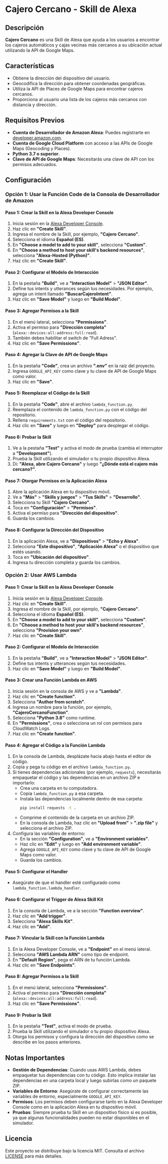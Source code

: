 # Cajero Cercano - Skill de Alexa

## Descripción

**Cajero Cercano** es una Skill de Alexa que ayuda a los usuarios a encontrar los cajeros automáticos y cajas vecinas más cercanos a su ubicación actual utilizando la API de Google Maps.

## Características

- Obtiene la dirección del dispositivo del usuario.
- Geocodifica la dirección para obtener coordenadas geográficas.
- Utiliza la API de Places de Google Maps para encontrar cajeros cercanos.
- Proporciona al usuario una lista de los cajeros más cercanos con distancia y dirección.

## Requisitos Previos

- **Cuenta de Desarrollador de Amazon Alexa**: Puedes registrarte en [developer.amazon.com](https://developer.amazon.com/).
- **Cuenta de Google Cloud Platform** con acceso a las APIs de Google Maps (Geocoding y Places).
- **Python 3.7 o superior**.
- **Clave de API de Google Maps**: Necesitarás una clave de API con los permisos adecuados.

## Configuración

### Opción 1: Usar la Función **Code** de la Consola de Desarrollador de Amazon

#### Paso 1: Crear la Skill en la Alexa Developer Console

1. Inicia sesión en la [Alexa Developer Console](https://developer.amazon.com/alexa/console/ask).
2. Haz clic en **"Create Skill"**.
3. Ingresa el nombre de la Skill, por ejemplo, **"Cajero Cercano"**.
4. Selecciona el idioma **Español (ES)**.
5. En **"Choose a model to add to your skill"**, selecciona **"Custom"**.
6. En **"Choose a method to host your skill's backend resources"**, selecciona **"Alexa-Hosted (Python)"**.
7. Haz clic en **"Create Skill"**.

#### Paso 2: Configurar el Modelo de Interacción

1. En la pestaña **"Build"**, ve a **"Interaction Model"** > **"JSON Editor"**.
2. Define tus intents y utterances según tus necesidades. Por ejemplo, agrega un intent llamado **"BuscarCajeroIntent"**.
3. Haz clic en **"Save Model"** y luego en **"Build Model"**.

#### Paso 3: Agregar Permisos a la Skill

1. En el menú lateral, selecciona **"Permissions"**.
2. Activa el permiso para **"Dirección completa"** (`alexa::devices:all:address:full:read`).
3. También debes habilitar el switch de "Full Adress".
4. Haz clic en **"Save Permissions"**.

#### Paso 4: Agregar la Clave de API de Google Maps

1. En la pestaña **"Code"**, crea un archivo **".env"** en la raíz del proyecto.
2. Ingresa `GOOGLE_API_KEY` como clave y tu clave de API de Google Maps como valor.
3. Haz clic en **"Save"**.

#### Paso 5: Reemplazar el Código de la Skill

1. En la pestaña **"Code"**, abre el archivo `lambda_function.py`.
2. Reemplaza el contenido de `lambda_function.py` con el código del repositorio.
3. Rellena `requirements.txt` con el código del repositorio.
4. Haz clic en **"Save"** y luego en **"Deploy"** para desplegar el código.

#### Paso 6: Probar la Skill

1. Ve a la pestaña **"Test"** y activa el modo de prueba (cambia el interruptor a **"Development"**).
2. Prueba la Skill utilizando el simulador o tu propio dispositivo Alexa.
3. Di: **"Alexa, abre Cajero Cercano"** y luego **"¿Dónde está el cajero más cercano?"**.

#### Paso 7: Otorgar Permisos en la Aplicación Alexa

1. Abre la aplicación Alexa en tu dispositivo móvil.
2. Ve a **"Más"** > **"Skills y juegos"** > **"Tus Skills"** > **"Desarrollo"**.
3. Selecciona tu Skill **"Cajero Cercano"**.
4. Toca en **"Configuración"** > **"Permisos"**.
5. Activa el permiso para **"Dirección del dispositivo"**.
6. Guarda los cambios.

#### Paso 8: Configurar la Dirección del Dispositivo

1. En la aplicación Alexa, ve a **"Dispositivos"** > **"Echo y Alexa"**.
2. Selecciona **"Este dispositivo"**, **"Aplicación Alexa"** o el dispositivo que estés usando.
3. Toca en **"Ubicación del dispositivo"**.
4. Ingresa tu dirección completa y guarda los cambios.

### Opción 2: Usar AWS Lambda

#### Paso 1: Crear la Skill en la Alexa Developer Console

1. Inicia sesión en la [Alexa Developer Console](https://developer.amazon.com/alexa/console/ask).
2. Haz clic en **"Create Skill"**.
3. Ingresa el nombre de la Skill, por ejemplo, **"Cajero Cercano"**.
4. Selecciona el idioma **Español (ES)**.
5. En **"Choose a model to add to your skill"**, selecciona **"Custom"**.
6. En **"Choose a method to host your skill's backend resources"**, selecciona **"Provision your own"**.
7. Haz clic en **"Create Skill"**.

#### Paso 2: Configurar el Modelo de Interacción

1. En la pestaña **"Build"**, ve a **"Interaction Model"** > **"JSON Editor"**.
2. Define tus intents y utterances según tus necesidades.
3. Haz clic en **"Save Model"** y luego en **"Build Model"**.

#### Paso 3: Crear una Función Lambda en AWS

1. Inicia sesión en la consola de AWS y ve a **"Lambda"**.
2. Haz clic en **"Create function"**.
3. Selecciona **"Author from scratch"**.
4. Ingresa un nombre para la función, por ejemplo, **"CajeroCercanoFunction"**.
5. Selecciona **"Python 3.8"** como runtime.
6. En **"Permissions"**, crea o selecciona un rol con permisos para CloudWatch Logs.
7. Haz clic en **"Create function"**.

#### Paso 4: Agregar el Código a la Función Lambda

1. En la consola de Lambda, desplázate hacia abajo hasta el editor de código.
2. Copia y pega tu código en el archivo `lambda_function.py`.
3. Si tienes dependencias adicionales (por ejemplo, `requests`), necesitarás empaquetar el código y las dependencias en un archivo ZIP e importarlo:
   - Crea una carpeta en tu computadora.
   - Copia `lambda_function.py` a esa carpeta.
   - Instala las dependencias localmente dentro de esa carpeta:
     ```bash
     pip install requests -t .
     ```
   - Comprime el contenido de la carpeta en un archivo ZIP.
   - En la consola de Lambda, haz clic en **"Upload from"** > **".zip file"** y selecciona el archivo ZIP.
4. Configura las variables de entorno:
   - En la sección **"Configuration"**, ve a **"Environment variables"**.
   - Haz clic en **"Edit"** y luego en **"Add environment variable"**.
   - Agrega `GOOGLE_API_KEY` como clave y tu clave de API de Google Maps como valor.
   - Guarda los cambios.

#### Paso 5: Configurar el Handler

- Asegúrate de que el handler esté configurado como `lambda_function.lambda_handler`.

#### Paso 6: Configurar el Trigger de Alexa Skill Kit

1. En la consola de Lambda, ve a la sección **"Function overview"**.
2. Haz clic en **"Add trigger"**.
3. Selecciona **"Alexa Skills Kit"**.
4. Haz clic en **"Add"**.

#### Paso 7: Vincular la Skill con la Función Lambda

1. En la Alexa Developer Console, ve a **"Endpoint"** en el menú lateral.
2. Selecciona **"AWS Lambda ARN"** como tipo de endpoint.
3. En **"Default Region"**, pega el ARN de tu función Lambda.
4. Haz clic en **"Save Endpoints"**.

#### Paso 8: Agregar Permisos a la Skill

1. En el menú lateral, selecciona **"Permissions"**.
2. Activa el permiso para **"Dirección completa"** (`alexa::devices:all:address:full:read`).
3. Haz clic en **"Save Permissions"**.

#### Paso 9: Probar la Skill

1. En la pestaña **"Test"**, activa el modo de prueba.
2. Prueba la Skill utilizando el simulador o tu propio dispositivo Alexa.
3. Otorga los permisos y configura la dirección del dispositivo como se describe en los pasos anteriores.

## Notas Importantes

- **Gestión de Dependencias**: Cuando usas AWS Lambda, debes empaquetar tus dependencias con tu código. Esto implica instalar las dependencias en una carpeta local y luego subirlas como un paquete ZIP.
- **Variables de Entorno**: Asegúrate de configurar correctamente las variables de entorno, especialmente `GOOGLE_API_KEY`.
- **Permisos**: Los permisos deben configurarse tanto en la Alexa Developer Console como en la aplicación Alexa en tu dispositivo móvil.
- **Pruebas**: Siempre prueba tu Skill en un dispositivo físico si es posible, ya que algunas funcionalidades pueden no estar disponibles en el simulador.

## Licencia

Este proyecto se distribuye bajo la licencia MIT. Consulta el archivo [LICENSE](LICENSE) para más detalles.
